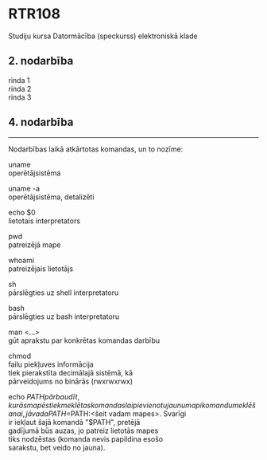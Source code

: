 # RTR108
Studiju kursa Datormācība (speckurss) elektroniskā klade
## 2. nodarbība
rinda 1  
rinda 2  
rinda 3  

## 4. nodarbība
---------------------------------------------------------
Nodarbības laikā atkārtotas komandas, un to nozīme:  

uname  
operētājsistēma  

uname -a  
operētājsistēma, detalizēti  

echo $0  
lietotais interpretators  

pwd  
patreizējā mape  

whoami  
patreizējais lietotājs  

sh  
pārslēgties uz shell interpretatoru  

bash  
pārslēgties uz bash interpretatoru  

man <...>  
gūt aprakstu par konkrētas komandas darbību  

chmod  
failu piekļuves informācija  
tiek pierakstīta decimālajā sistēmā, kā  
pārveidojums no binārās (rwxrwxrwx)  

echo $PATH  
pārbaudīt, kurās mapēs tiek meklētas komandas  
lai pievienotu jaunu mapi komandu meklēšanai,  
jāvada PATH=$PATH:<šeit vadam mapes>. Svarīgi  
ir iekļaut šajā komandā "$PATH", pretējā  
gadījumā būs auzas, jo patreiz lietotās mapes  
tiks nodzēstas (komanda nevis papildina esošo  
sarakstu, bet veido no jauna).  
